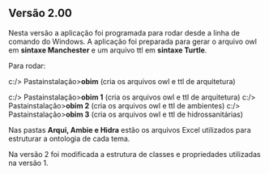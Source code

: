 ## Versão 2.00

Nesta versão a aplicação foi programada para rodar desde a linha de comando do Windows. A aplicação foi preparada para gerar o arquivo owl em **sintaxe Manchester**
e um arquivo ttl em **sintaxe Turtle**. 

Para rodar:

c:/> Pastainstalação>**obim** (cria os arquivos owl e ttl de arquitetura)

c:/> Pastainstalação>**obim 1** (cria os  arquivos owl e ttl de arquitetura) 
c:/> Pastainstalação>**obim 2** (cria os arquivos owl e ttl de ambientes) 
c:/> Pastainstalação>**obim 3** (cria os arquivos owl e ttl de hidrossanitárias)


Nas pastas **Arqui, Ambie e Hidra** estão os arquivos Excel utilizados para estruturar a ontologia de cada tema.

Na versão 2 foi modificada a estrutura de classes e propriedades utilizadas na versão 1.

